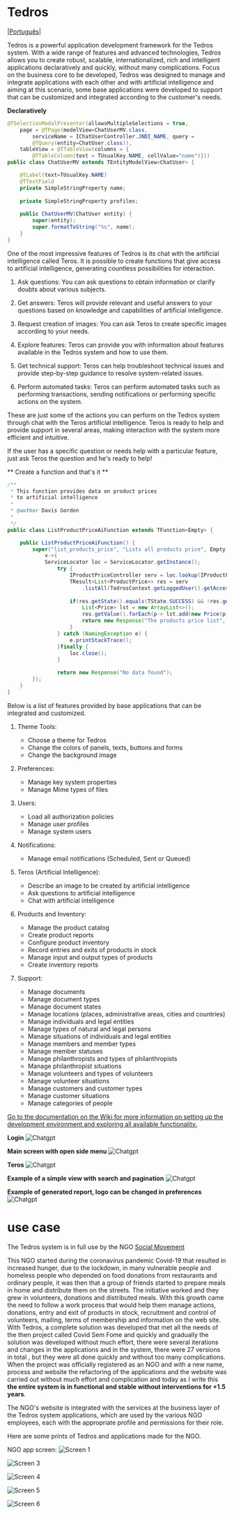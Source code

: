 # Tedros
|[Português](https://github.com/Tedros-Box/tedros-apps/blob/master/README-pt.md)|

Tedros is a powerful application development framework for the Tedros system. With a wide range of features and advanced technologies, Tedros allows you to create robust, scalable, internationalized, rich and intelligent applications declaratively and quickly, without many complications. Focus on the business core to be developed, Tedros was designed to manage and integrate applications with each other and with artificial intelligence and aiming at this scenario, some base applications were developed to support that can be customized and integrated according to the customer's needs.

**Declaratively**
```java
@TSelectionModalPresenter(allowsMultipleSelections = true, 
	page = @TPage(modelView=ChatUserMV.class, 
		serviceName = IChatUserController.JNDI_NAME, query = 
		@TQuery(entity=ChatUser.class)),
	tableView = @TTableView(columns = { 
		@TTableColumn(text = TUsualKey.NAME, cellValue="name")}))
public class ChatUserMV extends TEntityModelView<ChatUser> {

	@TLabel(text=TUsualKey.NAME)
	@TTextField
	private SimpleStringProperty name;
	
	private SimpleStringProperty profiles;
	
	public ChatUserMV(ChatUser entity) {
		super(entity);
		super.formatToString("%s", name);
	}
}
```

One of the most impressive features of Tedros is its chat with the artificial intelligence called Teros. It is possible to create functions that give access to artificial intelligence, generating countless possibilities for interaction.

1. Ask questions: You can ask questions to obtain information or clarify doubts about various subjects.

2. Get answers: Teros will provide relevant and useful answers to your questions based on knowledge and capabilities of artificial intelligence.

3. Request creation of images: You can ask Teros to create specific images according to your needs.

4. Explore features: Teros can provide you with information about features available in the Tedros system and how to use them.

5. Get technical support: Teros can help troubleshoot technical issues and provide step-by-step guidance to resolve system-related issues.

6. Perform automated tasks: Teros can perform automated tasks such as performing transactions, sending notifications or performing specific actions on the system.

These are just some of the actions you can perform on the Tedros system through chat with the Teros artificial intelligence. Teros is ready to help and provide support in several areas, making interaction with the system more efficient and intuitive.

If the user has a specific question or needs help with a particular feature, just ask Teros the question and he's ready to help!

** Create a function and that's it **
```java
/**
 * This function provides data on product prices 
 * to artificial intelligence
 * 
 * @author Davis Gordon
 *
 */
public class ListProductPriceAiFunction extends TFunction<Empty> {

	public ListProductPriceAiFunction() {
		super("list_products_price", "Lists all products price", Empty.class, 
			v->{
			ServiceLocator loc = ServiceLocator.getInstance();
				try {
					IProductPriceController serv = loc.lookup(IProductPriceController.JNDI_NAME);
					TResult<List<ProductPrice>> res = serv
						.listAll(TedrosContext.getLoggedUser().getAccessToken(), ProductPrice.class);
					
					if(res.getState().equals(TState.SUCCESS) && !res.getValue().isEmpty()) {
						List<Price> lst = new ArrayList<>();
						res.getValue().forEach(p-> lst.add(new Price(p)));
						return new Response("The products price list", lst);
					}
				} catch (NamingException e) {
					e.printStackTrace();
				}finally {
					loc.close();
				}
				
				return new Response("No data found");
		});
	}
}
```

Below is a list of features provided by base applications that can be integrated and customized.

1. Theme Tools:
    - Choose a theme for Tedros
    - Change the colors of panels, texts, buttons and forms
    - Change the background image

2. Preferences:
    - Manage key system properties
    - Manage Mime types of files

3. Users:
    - Load all authorization policies
    - Manage user profiles
    - Manage system users

4. Notifications:
    - Manage email notifications (Scheduled, Sent or Queued)

5. Teros (Artificial Intelligence):
    - Describe an image to be created by artificial intelligence
    - Ask questions to artificial intelligence
    - Chat with artificial intelligence

6. Products and Inventory:
    - Manage the product catalog
    - Create product reports
    - Configure product inventory
    - Record entries and exits of products in stock
    - Manage input and output types of products
    - Create inventory reports

7. Support:
    - Manage documents
    - Manage document types
    - Manage document states
    - Manage locations (places, administrative areas, cities and countries)
    - Manage individuals and legal entities
    - Manage types of natural and legal persons
    - Manage situations of individuals and legal entities
    - Manage members and member types
    - Manage member statuses
    - Manage philanthropists and types of philanthropists
    - Manage philanthropist situations
    - Manage volunteers and types of volunteers
    - Manage volunteer situations
    - Manage customers and customer types
    - Manage customer situations
    - Manage categories of people

[Go to the documentation on the Wiki for more information on setting up the development environment and exploring all available functionality.](https://github.com/Tedros-Box/tedros-apps/wiki)

**Login**
![Chatgpt](https://github.com/Tedros-Box/tedros-apps/blob/master/printscreen/tedrosbox.png)

**Main screen with open side menu**
![Chatgpt](https://github.com/Tedros-Box/tedros-apps/blob/master/printscreen/menu.png)

**Teros**
![Chatgpt](https://github.com/Tedros-Box/tedros-apps/blob/master/printscreen/teros3.png)

**Example of a simple view with search and pagination**
![Chatgpt](https://github.com/Tedros-Box/tedros-apps/blob/master/printscreen/producprice.png)

**Example of generated report, logo can be changed in preferences**
![Chatgpt](https://github.com/Tedros-Box/tedros-apps/blob/master/printscreen/pf_rel2.png)


# use case

The Tedros system is in full use by the NGO [Social Movement](http://www.somossocial.org.br)

This NGO started during the coronavirus pandemic Covid-19 that resulted in increased hunger, due to the lockdown, in many vulnerable people and homeless people who depended on food donations from restaurants and ordinary people, it was then that a group of friends started to prepare meals in home and distribute them on the streets. The initiative worked and they grew in volunteers, donations and distributed meals. With this growth came the need to follow a work process that would help them manage actions, donations, entry and exit of products in stock, recruitment and control of volunteers, mailing, terms of membership and information on the web site. With Tedros, a complete solution was developed that met all the needs of the then project called Covid Sem Fome and quickly and gradually the solution was developed without much effort, there were several iterations and changes in the applications and in the system, there were 27 versions in total , but they were all done quickly and without too many complications. When the project was officially registered as an NGO and with a new name, process and website the refactoring of the applications and the website was carried out without much effort and complication and today as I write this **the entire system is in functional and stable without interventions for +1.5 years**.

The NGO's website is integrated with the services at the business layer of the Tedros system applications, which are used by the various NGO employees, each with the appropriate profile and permissions for their role.

Here are some prints of Tedros and applications made for the NGO.

NGO app screen:
![Screen 1](https://github.com/Tedros-Box/tedros-apps/blob/master/printscreen/somos1.png)

![Screen 3](https://github.com/Tedros-Box/tedros-apps/blob/master/printscreen/somos3.png)

![Screen 4](https://github.com/Tedros-Box/tedros-apps/blob/master/printscreen/somos4.png)

![Screen 5](https://github.com/Tedros-Box/tedros-apps/blob/master/printscreen/somos5.png)

![Screen 6](https://github.com/Tedros-Box/tedros-apps/blob/master/printscreen/somos6.png)
